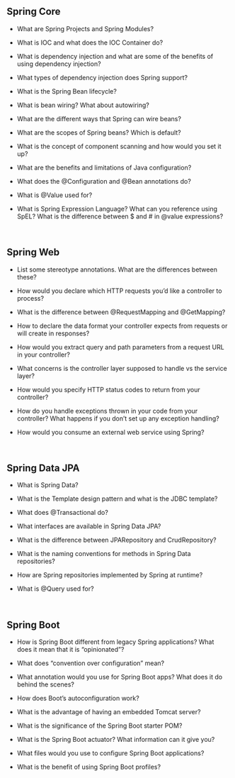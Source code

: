 ## Spring Core

-  What are Spring Projects and Spring Modules?
    
-  What is IOC and what does the IOC Container do?
    
-  What is dependency injection and what are some of the benefits of using dependency injection?
    
-  What types of dependency injection does Spring support?
    
-  What is the Spring Bean lifecycle?
    
-  What is bean wiring? What about autowiring?
    
-  What are the different ways that Spring can wire beans?
    
-  What are the scopes of Spring beans? Which is default?
    
-  What is the concept of component scanning and how would you set it up?
    
-  What are the benefits and limitations of Java configuration?
    
-  What does the @Configuration and @Bean annotations do?
    
-  What is @Value used for?
    
-  What is Spring Expression Language? What can you reference using SpEL? What is the difference between $ and # in @value expressions?
    
<br>

## Spring Web
    
-  List some stereotype annotations. What are the differences between these?
    
-  How would you declare which HTTP requests you’d like a controller to process?
    
-  What is the difference between @RequestMapping and @GetMapping?
    
-  How to declare the data format your controller expects from requests or will create in responses?
    
-  How would you extract query and path parameters from a request URL in your controller?
    
-  What concerns is the controller layer supposed to handle vs the service layer?
    
-  How would you specify HTTP status codes to return from your controller?
    
-  How do you handle exceptions thrown in your code from your controller? What happens if you don’t set up any exception handling?
    
-  How would you consume an external web service using Spring?
    
<br>

## Spring Data JPA

-  What is Spring Data?
    
-  What is the Template design pattern and what is the JDBC template?
    
-  What does @Transactional do? 
        
-  What interfaces are available in Spring Data JPA?
    
-  What is the difference between JPARepository and CrudRepository?
    
-  What is the naming conventions for methods in Spring Data repositories?
    
-  How are Spring repositories implemented by Spring at runtime?
    
-  What is @Query used for?
    
<br>

## Spring Boot

-  How is Spring Boot different from legacy Spring applications? What does it mean that it is “opinionated”?
    
-  What does “convention over configuration” mean?
    
-  What annotation would you use for Spring Boot apps? What does it do behind the scenes?
    
-  How does Boot’s autoconfiguration work?
    
-  What is the advantage of having an embedded Tomcat server?
    
-  What is the significance of the Spring Boot starter POM?
    
-  What is the Spring Boot actuator? What information can it give you?
    
-  What files would you use to configure Spring Boot applications?
    
-  What is the benefit of using Spring Boot profiles?